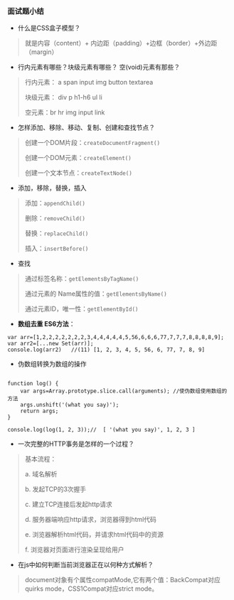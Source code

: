 ### 面试题小结

- 什么是CSS盒子模型？
>  就是内容（content）+ 内边距（padding）+边框（border）+外边距（margin）

- 行内元素有哪些？块级元素有哪些？ 空(void)元素有那些？
> 行内元素： a  span  input  img  button  textarea
> 
> 块级元素： div  p   h1-h6  ul  li 
> 
> 空元素：br hr img input link

- 怎样添加、移除、移动、复制、创建和查找节点？
>  创建一个DOM片段：`createDocumentFragment()`  
>  
>  创建一个DOM元素：`createElement()`  
>  
>  创建一个文本节点：`createTextNode()`  
>  
- 添加，移除，替换，插入
> 添加：`appendChild()`
> 
> 删除：`removeChild()`
> 
> 替换：`replaceChild()`
> 
> 插入：`insertBefore()`
> 
- 查找
> 通过标签名称：` getElementsByTagName() `
> 
> 通过元素的 Name属性的值：`getElementsByName()`
> 
> 通过元素ID，唯一性：`getElementById()`
> 
- **数组去重 ES6方法**：
```
var arr=[1,2,2,2,2,2,2,2,3,4,4,4,4,4,5,56,6,6,6,77,7,7,7,8,8,8,8,9];
var arr2=[...new Set(arr)];
console.log(arr2)   //(11) [1, 2, 3, 4, 5, 56, 6, 77, 7, 8, 9]
```
- 伪数组转换为数组的操作
```

function log() {
    var args=Array.prototype.slice.call(arguments); //使伪数组使用数组的方法
    args.unshift('(what you say)');
    return args;
}

console.log(log(1, 2, 3));//  [ '(what you say)', 1, 2, 3 ]
```

- 一次完整的HTTP事务是怎样的一个过程？
> 基本流程：
> 
> a. 域名解析
> 
> b. 发起TCP的3次握手
> 
> c. 建立TCP连接后发起http请求
> 
> d. 服务器端响应http请求，浏览器得到html代码
> 
> e. 浏览器解析html代码，并请求html代码中的资源
> 
> f. 浏览器对页面进行渲染呈现给用户
> 

-  在js中如何判断当前浏览器正在以何种方式解析？

> document对象有个属性compatMode,它有两个值：BackCompat对应quirks mode，CSS1Compat对应strict mode。


